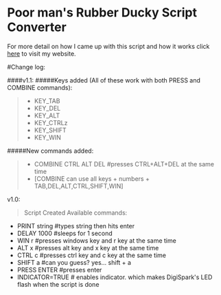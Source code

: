 # Poor man's Rubber Ducky Script Converter
 For more detail on how I came up with this script and how it works click [here](https://hhoca.com/)
to visit my website.

#Change log:

####v1.1:
#####Keys added (All of these work with both PRESS and COMBINE commands):
>   * KEY_TAB
>   * KEY_DEL
>   * KEY_ALT
>   * KEY_CTRLz
>   * KEY_SHIFT
>   * KEY_WIN
>   
#####New commands added:
>   * COMBINE CTRL ALT DEL #presses CTRL+ALT+DEL at the same time
>   * [COMBINE can use all keys + numbers + TAB,DEL,ALT,CTRL,SHIFT,WIN]
 
v1.0:
 > Script Created
 > Available commands:
   * PRINT string   #types string then hits enter
   * DELAY 1000     #sleeps for 1 second
   * WIN r          #presses windows key and r key at the same time
   * ALT x          #presses alt key and x key at the same time
   * CTRL c         #presses ctrl key and c key at the same time
   * SHIFT a        #can you guess? yes... shift + a
   * PRESS ENTER    #presses enter
   * INDICATOR=TRUE # enables indicator. which makes DigiSpark's LED flash when the script is done
